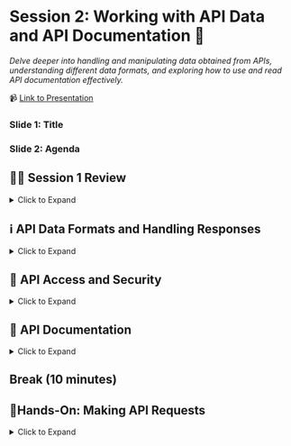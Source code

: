 # Session 2: Working with API Data and API Documentation 📜
_Delve deeper into handling and manipulating data obtained from APIs, understanding different data formats, and exploring how to use and read API documentation effectively._

📹 [Link to Presentation](https://www.beautiful.ai/player/-NcT8oMgP1-HCOsKJEM0)

### Slide 1: Title

### Slide 2: Agenda

## 👨‍🏫 Session 1 Review
<details><summary>Click to Expand</summary>
<hr>

### Slide 4: Previous Topics
_A mini-agenda to review topics from the previous session_
* What are APIs?
* API Architecture
* HTTP

### ❔ What does API stand for?

### Slide 6: Definition of APIs
_Overview of what an API is with examples_

> An Application Programming Interface is a set of protocols that allows different software applications to communicate, interact, and share data with each other.
* Watch [video](https://www.youtube.com/watch?v=s7wmiS2mSXY) for good, simple explanation
* Additional examples of APIs
  * **Weather Apps**: Weather apps use APIs to access real-time weather data from external sources. These APIs provide accurate and up-to-date information. By leveraging APIs, weather apps avoid the need to collect and maintain their own weather data.
  * **Social Media**: When you click "Share", an API is invoked, sending the data to the respective social media platform. The platform's API processes the request, posts the content, and provides feedback to the user.
  * **Payment Apps**: When you initiate a payment, the app sends transaction details to the payment gateway's API. The API handles payment authorization, processes the transaction, and returns a response to the app
 
### ❔ What does API stand for?

### Slide 8: Case Studies

#### [McBroken](https://mcbroken.com/)
_The McBroken app uses the McDonald's API to track the availability of working ice cream machines at various locations in real-time, providing users with up-to-date information on whether they can get frozen treats._
* Software Developer reverse-engineered the McDonald's ordering API to send an order worth $18,752 of McFlurries to every McDonald's in the US
* Based on whether the item can be added to your cart determines if the machine is working or not

#### Pokemon Go
_Pokémon Go is an augmented reality mobile game that uses real-world locations and the camera on players' smartphones to allow them to catch virtual Pokémon in their surroundings._
* Utilizes the Google Maps API to display Pokemon in your environment

#### Procore Permissioning
_Procore is a cloud-based construction management platform that provides tools for project management, collaboration, scheduling, and financial management._
* Procore provides permissions templates that sometimes can only be applied on a per-person basis meaning that.
* If we wanted to specify _everyone's_ permissions for a given project, someone would have to go through each individual and update their permissions.
* We can use the Procore API to do this for us by automating the process. We still have to go one-by-one, but the computer can change someone's permissions in a matter of milliseconds while it might take a user 10 seconds to do the same process (not to mention it would be incredibly boring).

### ❔ What are the two main types of API architecture?

### Slide 10: API Architecture
_How the rules of an API are setup to ensure smooth communication_

#### SOAP (Simple Object Access Protocol):
* Like sending a package with instructions and details
* More structured and formal than REST
* Often used in big businesses
* Communication is more like writing a letter: you need to follow specific rules
* Can use different delivery methods (transport protocols) like HTTP, SMTP (email), etc.
* Has a fixed structure (XML) for messages, making sure everyone understands the message format

#### REST (Representational State Transfer):
* Modern and simple way for software to communicate over the internet
* Communication is like talking to a waiter: you ask for things (GET), give new things (POST), update (PUT), or remove (DELETE)
* Simple and straightforward
* Uses URLs to represent different resources (like menu items), and you use different actions (HTTP methods) to interact with those resources

### Slide 11: Process Overview
_How the API process actually works_
1. Client (that is you) makes a request using HTTP
2. Server (that is the program you are accessing) processes the requests, performing the action that you specify (if it can)
3. Response is generated in HTTP and sent back to you, the Client
4. Client processes the response

### Slide 12: HTTP Structure

#### Start Line
_First line of the request/response_

For requests, the start line is called the "Request Line" and includes:
* HTTP method
* URL of the resource being requested
* Parameters
* version of the HTTP protocol being used

For responses, the start line is called the "Status Line" and includes:
* three-digit status code
* text description of status
* version of the HTTP protocol being used

#### Headers
_Additional lines that include important, standardized information for the HTTP request/response_

You can find available Header options [here](https://en.wikipedia.org/wiki/List_of_HTTP_header_fields), but some of the more common ones include:
* **Authorization**: credentials
* **Content-Type**: media type for the body of the request/response
* **Host**: domain name of the server i.e. google.com

#### Blank Line
_Tells the program that the previous values were for the header while the following are for the body_

#### Body
_Optional component that carries additional data sent with the request/response, such as form data or request payload._

For requests, the body is often formatted in:
* JSON
* XML

For responses, the body is often formatted in:
* JSON
* XML
* HTML

### ❔ What are some of the common HTTP methods?

### Slide 14: HTTP Methods
_The data manipulation methods used by APIs_

There are [9 HTTP methods in HTTP v1.1](https://developer.mozilla.org/en-US/docs/Web/HTTP/Methods), but there are four/five ones that are commonly used:
* **POST**: Used to send data to the server, for example, customer information, file upload, etc.
* **GET**: Used to retrieve information from the given server using a given URI. Requests using GET should only retrieve data and should have no other effect on the data.
* **PUT**: Replaces all current representations of the target resource with the uploaded content.
* **PATCH**: Applies partial modifications to a resource.
* **DELETE**: Removes the specified resource.

### Slide 15: POST Request 
```http
POST /api/users HTTP/1.1
Host: example.com
Content-Type: application/json

{
    "username": "newuser",
    "email": "newuser@example.com",
    "password": "securepassword"
}
```

Identify the key components:
1. Request Line
   * Method: `POST`
   * URL: `/api/users`
   * HTTP Version: `HTTP/1.1`
2. Headers
   * Header 1: `Host: example.com`
   * Header 2: `Content-Type: application/json`
3. Blank Line
4. Body
   * JSON Form:
   ```json
   {
       "username": "newuser",
       "email": "newuser@example.com",
       "password": "securepassword"
   }
   ```

### Slide 16: POST Response
```http
HTTP/1.1 201 Created
Content-Type: application/json

{
    "id": 123,
    "username": "newuser",
    "email": "newuser@example.com"
}
```

Identify the key components:
1. Status Line
   * HTTP Version: `HTTP/1.1`
   * Status Code: `201`
   * Status Text: `Created`
2. Headers
   * Header 1: `Content-Type: application/json`
3. Blank Line
4. Body
   * JSON Form:
   ```
   {
       "id": 123,
       "username": "newuser",
       "email": "newuser@example.com"
   }
   ```

### Slide 17: Response Status Codes
_Status of the HTTP request_

#### 100s - Informational
An informational response indicates that the request was received and understood. It is issued on a provisional basis while request processing continues. It alerts the client to wait for a final response.

#### 200s - Success
These status codes indicates the action requested by the client was received, understood, and accepted. Common success status codes include (but are not limited to):
* **200 OK**: Standard response for successful HTTP requests. The actual response will depend on the request method used.
* **201 Created**: The request has been fulfilled, resulting in the creation of a new resource.

#### 300s - Additional Steps
This class of status code indicates the client must take additional action to complete the request. Many of these status codes are used in URL redirection.

#### 400s - Client-side Error
This class of status code is intended for situations in which the error seems to have been caused by the client. Some common 400 status codes are:
* **400 Bad Request**: The server cannot or will not process the request due to an apparent client error (bad request syntax, size too large, invalid request message framing, or deceptive request routing)
* **401 Unauthorized**: For use when authentication is required and has failed or has not yet been provided
* **403 Forbidden**: The request contained valid data and was understood by the server, but the server is refusing action. This may be due to the user not having the necessary permissions for a resource or needing an account of some sort, or attempting a prohibited action.
* **404 Not Found**: The requested resource could not be found but may be available in the future. Subsequent requests by the client are permissible.

#### 500s - Server-side Error
Response status codes beginning with the digit "5" indicate cases in which the server is aware that it has encountered an error or is otherwise incapable of performing the request.

<hr>
</details>

## ℹ️ API Data Formats and Handling Responses
<details><summary>Click to Expand</summary>
<hr>

### ❔ What are the two msot common API data formats?

### Slide 20: XML
_What is XML and what are some key characteristics_

XML (eXtensible Markup Language) is a widely used format for structuring and representing data that needs to be exchanged between different software systems. XML is not limited to APIs; it's also used for data storage, configuration files, and more.
* **Definition**: XML is a markup language that defines rules for encoding documents in a format that is both human-readable and machine-readable.
* **Purpose**: XML is used to structure and represent data in a hierarchical and standardized way, making it easier for different software applications to understand and process the data.

#### XML in API Context:
* **Data Exchange**: APIs often use XML as a format for exchanging data between a client (requester) and a server (provider).
* **Data Representation**: XML allows you to represent structured data with elements, attributes, and values, making it suitable for various types of information like configuration settings, lists, documents, and more.
* **Data Types**: XML supports a wide range of data types, including strings, numbers, dates, and more complex structures.
* **Flexibility**: XML is extensible, meaning you can define custom tags and structures to represent specific data formats or schemas.
* **Human-Readable**: XML documents are designed to be both human-readable and machine-readable. This readability helps developers understand the structure and content of the data being exchanged.

#### XML Structure:
* **Tags**: XML documents use tags to define elements that hold data. Tags are enclosed in angle brackets, like `<tag>`.
* **Attributes**: Elements can have attributes that provide additional information. Attributes are defined within the opening tag, like `<element attribute="value">`.
* **Hierarchy**: XML documents have a hierarchical structure, with elements nested within other elements to create a tree-like arrangement.
* **Closing Tags**: Each opening tag must have a corresponding closing tag (e.g., `<tag>data</tag>`).

### Slide 21: XML Example

```xml
<bookstore>
    <book category="Fiction">
        <title>The Great Gatsby</title>
        <author>F. Scott Fitzgerald</author>
        <price>10.99</price>
    </book>
    <book category="Non-Fiction">
        <title>Sapiens</title>
        <author>Yuval Noah Harari</author>
        <price>15.95</price>
    </book>
</bookstore>
```

### Slide 22: JSON Data
_What is JSON and what are some key characteristics_

JSON (JavaScript Object Notation) is:
* **Definition**: a lightweight data interchange format that is easy for both humans and machines to read and write.
* **Purpose**: used to structure and represent data in a format that is efficient for data exchange between different software systems.

#### JSON in API Context
* **Data Exchange**: APIs often use JSON as a format for exchanging structured data between clients and servers.
* **Data Representation**: JSON represents data as key-value pairs, arrays, and nested objects, making it suitable for various types of information.
* **Data Types**: JSON supports basic data types such as strings, numbers, booleans, arrays, and objects.
* **Simplicity**: JSON's syntax is less verbose than XML, which contributes to its simplicity and ease of use.

#### JSON Structure
* **Objects**: JSON data is organized into objects, which consist of key-value pairs enclosed in curly braces ({}).
* **Arrays**: Arrays in JSON are ordered lists of values enclosed in square brackets ([]).
* **Values**: Values can be strings, numbers, booleans, objects, arrays, or null.
* **Keys**: Keys are strings that represent the names of values within objects.

### Slide 23: JSON Example

```json
{
    "bookstore": {
        "books": [
            {
                "category": "Fiction",
                "title": "The Great Gatsby",
                "author": "F. Scott Fitzgerald",
                "price": 10.99
            },
            {
                "category": "Non-Fiction",
                "title": "Sapiens",
                "author": "Yuval Noah Harari",
                "price": 15.95
            }
        ]
    }
}
```

### 🔑 Key Points (Slide 24)
1. **XML (eXtensible Markup Language)**:
   * XML is a human-readable and machine-readable markup language that structures data in a standardized way, commonly used in APIs.
   * XML offers flexibility through custom tags and structures, with data organized using tags, attributes, and a hierarchical tree structure.
2. JSON (JavaScript Object Notation)
   * JSON is a lightweight data interchange format that is efficient for data exchange, especially between different software systems.
   * JSON represents data using key-value pairs and has a simpler syntax compared to XML, making it easier to use.

<hr>
</details>

## 🔐 API Access and Security
<details><summary>Click to Expand</summary>
<hr>

### Slide 26: Authentication versus Authorization
_Differences between the widely interchanged words_

#### Authentication
Authentication is the process of verifying the identity of a user, system, or entity. It ensures that the person or entity claiming access to a system or resource is indeed who they say they are. Authentication is the first step in the security process and is typically based on providing credentials such as a username and password, a security token, a fingerprint, or other forms of identity verification. Once authenticated, a user gains access to a system or application.

#### Authorization
Authorization, on the other hand, comes after authentication and involves granting or denying access to specific resources or actions based on the authenticated user's permissions. In essence, authorization determines what actions a user or entity is allowed to perform within a system or application. Authorization is typically defined by roles, permissions, or access levels that are associated with the authenticated user. It ensures that users only have access to the functionalities and data they are entitled to based on their roles or privileges.

#### TL;DR
* **Authentication** is about confirming the identity of a user.
* **Authorization** is about granting or denying access to specific resources or actions based on the user's verified identity and permissions

### Slide 27: Common Authentication Methods

#### API Keys
* API keys are simple and widely used for authentication.
* They are unique alphanumeric strings issued to clients (applications or users) by the API provider.
* Clients include the API key in the request headers or query parameters to authenticate themselves.
* API keys are suitable for public APIs with lower security requirements.

#### Bearer Token Authentication (Token-based)
* Bearer token authentication is used with tokens like JWT (JSON Web Token) or OAuth 2.0 access tokens.
* After successful authentication, clients receive an access token, which they include in the request headers.
* The server validates the token to authorize the client's access to resources.
* Bearer token authentication provides flexibility and scalability.

#### Basic Authentication
* Basic Authentication involves sending a username and password in the request headers.
* The credentials are typically base64-encoded (but not encrypted), making it important to use HTTPS for secure transmission.
* While simple to implement, Basic Authentication is less secure due to the risk of credentials being intercepted.

### Slide 28: Basic Authentication
_Standard username and password_

A developer accessing a private GitHub repository using the Git command-line tool. The tool prompts for a username and password, which the developer provides. The credentials are then base64-encoded and included in the Git request headers for authentication.

```bash
git clone https://github.com/username/repo.git
Username: your_username
Password: your_password
```

### Slide 29: API Keys
_Keys provided in header or query parameters_

Using a weather API to fetch weather information for your application. The API provider gives you a unique API key. To authenticate, you include the API key in the request URL when making API calls.

```http
GET https://api.weather.com/forecast?api_key=your_api_key
```

### Slide 30: Token-based
_Similar to keys but token expires_

A mobile app that interacts with a user's social media account. After the user logs in, the app receives a JWT (JSON Web Token). When making requests to the social media API, the app includes the JWT in the request headers.

```http
GET https://api.socialmedia.com/posts
Authorization: Bearer your_jwt
```

### 🔑 Key Points (Slide 31)
_Summary of the API Access and Security section_

1. **Authentication vs. Authorization**: Authentication is the process of verifying a user's identity (e.g., through username/password), while authorization determines the access or actions a user can perform based on their permissions.
2. **API Keys**: Simple alphanumeric strings given by API providers to authenticate clients. Often used for public APIs with lower security requirements and can be passed in headers or query parameters.
3. **Bearer Token Authentication**: Uses tokens, like JWT or OAuth 2.0 access tokens. Upon successful authentication, clients receive an access token to include in request headers, offering flexibility and scalability.
4. **Basic Authentication**: Involves sending base64-encoded usernames and passwords in request headers. It's simple but less secure due to potential interception risks.

<hr>
</details>

## 📝 API Documentation
<details><summary>Click to Expand</summary>
<hr>

### Slide 33: Navigating Docs
_A guidebook to the API's capabilities and usage_

Key components of API documentation include:
* **Endpoints**: These are URLs that define specific functions or resources the API provides.
* **Parameters**: These are inputs required to customize your API requests, such as query parameters, headers, or request bodies.
* **Responses**: Documentation explains what data the API returns in response to different requests.
* **Authentication**: Details about how to authenticate and authorize your requests using API keys, tokens, or other methods.

Some examples:
* [Procore API Docs](https://developers.procore.com/reference/rest/v1/docs/rest-api-overview)
* [OpenWeatherMap API Docs](https://openweathermap.org/current#concept)
* [NASA API Docs](https://ssd-api.jpl.nasa.gov/doc/index.php)

### Slide 34: Endpoints
_More details on endpoints_
* **Definition**: Endpoints are specific URLs that represent different functions or resources within an API. Each endpoint corresponds to a particular action or retrieval of data.
* **Purpose**: Endpoints act as the entry points for clients (applications or users) to interact with an API. They provide a structured way to access specific functionalities offered by the API.
* **Usage**: Clients use different HTTP methods (GET, POST, PUT, DELETE, etc.) on specific endpoints to perform actions like retrieving data, creating new records, updating existing records, or deleting data.

#### GET Endpoint for Retrieving User Information:
* **Endpoint**: /api/users/{user_id}
* **Description**: This endpoint is used to retrieve information about a specific user identified by their user_id.
* **HTTP Method**: GET
** Example Request**:
```http
GET /api/users/123
```

#### POST Endpoint for Creating a New Post:
* **Endpoint**: /api/posts
* **Description**: This endpoint allows clients to create a new post.
* **HTTP Method**: POST
* **Example Request**:
```http
POST /api/posts
{
  "title": "New Post Title",
  "content": "This is the content of the new post."
}
```

### Slide 35: Parameters
_The three types of parematers and what their usage is_

#### Header Parameters
* **Purpose**: Header parameters contain additional information about the request or the client making the request.
* **Usage**: Header parameters are included in the headers section of the HTTP request. They provide context or instructions for the server to process the request properly. Examples include authentication tokens, user agents, and content types (e.g., JSON or XML).

#### Path Parameters
* **Purpose**: Path parameters allow dynamic segments in the URL path to identify specific resources or actions.
* **Usage**: Path parameters are inserted directly into the URL path and enclosed within curly braces. They are used to specify identifiers, such as IDs or slugs, that help the server determine which resource the client is requesting. For instance, in a URL like `/users/{user_id}`, `user_id` is a path parameter.

#### Query Parameters
* **Purpose**: Query parameters enable customization and filtering of API requests by providing additional information to the server.
* **Usage**: Query parameters are appended to the URL after a question mark (?). They are in the form of key-value pairs, separated by &. Query parameters help modify the behavior of the request, such as specifying search terms, filters, sorting options, or pagination limits. For example, in a URL like `/products?category=electronics&sort=price`, `category` and `sort` are query parameters.

### Slide 36: Parameters Example
_How parameters are documented_

#### Documentation for Path Parameters typically includes:
* **Names**: Documentation lists the names of path parameters that you may need to include in your API request's URL.
* **Types**: The data types or formats expected for each path parameter. This information helps you ensure that your parameter values match the expected type.
* **Placement**: Path parameters are typically included directly in the URL's path, and the documentation shows where in the URL to place each parameter.
* **Constraints**: Documentation may outline any constraints or validation rules that path parameters must adhere to, such as minimum/maximum lengths or allowed characters.
* **Required Parameters**: Whether a path parameter is required or optional. If a parameter is required, it must be included in the URL for the request to be valid.
* **Example URLs**: Documentation often provides examples of complete URLs with path parameters included. These examples serve as templates for constructing your requests.
* **Descriptions**: You'll find descriptions or explanations for each path parameter, helping you understand its purpose and usage within the API request.

#### Documentation for Query Parameters typically includes:
* **Names**: Documentation lists the names of query parameters that you may include in your API request's URL. These parameters are typically added after the "?" character in the URL.
* **Types**: It specifies the data types or formats expected for each query parameter, helping you ensure that your parameter values match the expected type.
* **Usage**: Query parameters are typically used to filter, paginate, or customize API responses. Documentation explains how each parameter affects the response.
* **Constraints**: Documentation may outline any constraints or validation rules that query parameters must adhere to, such as valid values or numeric ranges.
* **Optional Parameters**: Query parameters are often optional, meaning you can choose whether to include them in the URL. Documentation indicates which parameters are optional and which are required.
* **Example URLs**: Documentation provides examples of complete URLs with query parameters included, showing how to structure requests for specific use cases.
* **Parameter Descriptions**: You'll find descriptions or explanations for each query parameter, helping you understand its purpose and how it influences the API response.

#### Documentation for Headers typically includes:
* **Names**: Documentation lists the names of the headers that you may need to include in your API request. These names are case-sensitive and should be entered exactly as specified.
* **Values**: For each header, it specifies the expected or allowed values. Some headers may have specific values that are required or optional.
* **Examples**: Documentation often provides examples of header configurations for different scenarios.
* **Header Descriptions**: You'll find descriptions or explanations for each header, clarifying its purpose and how it affects the API request or response.
* **Required Headers**: It specifies whether a header is required or optional. If a header is required, it's crucial to include it in your request; otherwise, the request may fail.
* **Format**: Information about the format or syntax of headers is given. For instance, some headers require a specific format, like date and time in a specific format.
* **Authentication Headers**: If the API uses authentication, the documentation provides details about headers required for authentication, such as API keys or tokens.

Below is the [Procore API Documentation](https://developers.procore.com/reference/rest/v1/rfis?version=1.0#create-rfi) on how to create a RFI using a POST request:

![image](https://github.com/rogers-obrien-rad/api-alchemy/assets/33231914/130a98cc-9722-4dc6-a86c-9614883f6733)

You can see we have:
* **Header Parameter**: `Procore-Company-Id` which needs to be an integer
* **Path Parameter**: `project_id` which also needs to be an integer
* **Query Parameter**: `run_configurable_validations` which is a boolean

The actual request in HTTP might look something like this:

```http
POST /rest/v1.0/projects/681425/rfis?run_configurable_validations=False HTTP/1.1
Host: api.procore.com
Authorization: Bearer REPLACE_BEARER_TOKEN
Procore-Company-Id: 8089
Content-Type: application/json

{
  "rfi": {
    "subject": "Wall Color",
    "reference": "Color of the kitchen wall"
  }
}
```

Where:
* **Header Parameters**: All parameters under the URL such as `Authorization` and `Content-Type`
* **Path Parameter**: `681425` is placed in the URL
* **Query Parameter**: `run_configurable_validation` is placed after the question mark "?"

### Slide 37: Request Body
_How documentation specifies the request body_

API documentation typically displays request body notes by providing detailed information on how to structure and format the data that you need to send in the request body when making an API call. These notes may include:
* **Data Format**: Documentation explains the expected data format, which can be JSON, XML, form data, or another format.
* **Parameters**: It lists the parameters or fields that should be included in the request body. Each parameter is described, including its name, type, and whether it's required.
* **Example**: Documentation often provides an example request body, showing you exactly how the data should be structured.
* **Data Types**: It clarifies the data types allowed for each parameter (e.g., string, number, boolean) and may specify any constraints or validation rules.
* **Validation Rules**: Documentation may detail any specific validation rules or patterns that the data must adhere to, such as minimum/maximum lengths or allowed characters.
* **Default Values**: If some parameters have default values, those values are usually documented.
* **Notes and Descriptions**: You may find explanations or descriptions of each parameter, helping you understand their purpose and usage.

Below is a screenshot taken from the [Procore API Documentation](https://developers.procore.com/reference/rest/v1/project-folders-and-files?version=1.0#create-project-folder) on how to create a folder in Procore using a POST request:
![image](https://github.com/rogers-obrien-rad/api-alchemy/assets/33231914/df1ac7d7-1323-4617-9a5b-ff72564ed5ee)

The actual JSON data that you would send in the body would look something like this:

```json
{
  "folder": {
    "parent_id": 12,
    "name": "test_folder",
    "is_tracked": true,
    "explicit_permissions": true,
    "custom_field_%{custom_field_definition_id}": "string"
  }
}
```

### Slide 38: Responses
_Example responses bodies and status codes_

Documentation typically contains:
* **Status Codes**: Documentation lists common HTTP status codes that the API request can return.
* **Response Descriptions**: For each status code, documentation provides a description of what it means in the context of the API.
* **Example Responses**: Documentation may include sample API responses for each status code. These examples show the structure and content of the response body that you can expect to receive in different scenarios.
* **Response Formats**: Information about the response format, such as JSON or XML, is usually provided alongside the examples to ensure developers know how to parse and work with the response data.

![image](https://github.com/rogers-obrien-rad/api-alchemy/assets/33231914/b2b9c88c-43eb-41af-aa13-b2eb7bf7bbb0)

Some documenation, like for [Procore's API](https://developers.procore.com/reference/rest/v1/project-folders-and-files?version=1.0#create-project-file), include the response by status code which can be helpful to debug issues. 

### Slide 39: Authentication
_How to manage authentication for your requests_

In API documentation, authentication is a crucial topic covered to guide developers on how to securely access the API. Here's how authentication is typically addressed in API documentation
* **Authentication Methods**: API documentation explains the available authentication methods, such as API keys, OAuth tokens, JWT (JSON Web Tokens), or basic authentication.
* **Authentication Endpoints**: For APIs using OAuth or token-based authentication, documentation provides information on the authentication endpoints, where developers can obtain the necessary tokens or keys.
* **Authentication Parameters**: Documentation specifies the required authentication parameters that must be included in API requests, such as API keys, tokens, or credentials. It details where to place these parameters, whether in headers, query parameters, or request bodies.
* **Example Authentication**: To demonstrate the authentication process, API documentation often includes step-by-step examples of how to obtain authentication credentials and use them in API requests.
* **Rate Limiting**: Some API documentation may mention rate limiting, which restricts the number of requests a client can make within a certain time frame. 
* **Token Refresh**: If applicable, documentation explains how to refresh authentication tokens and manage token expiration.
* **Error Handling**: Documentation provides information on error responses related to authentication, helping developers troubleshoot authentication issues.

You can view the authentication documentation for a few APIs:
* [Procore](https://developers.procore.com/reference/rest/v1/docs/making-first-call)
* [GitHub](https://docs.github.com/en/rest/guides/getting-started-with-the-rest-api?apiVersion=2022-11-28)
* [NASA](https://api.nasa.gov/)

<hr>
</details>
   
## Break (10 minutes)

## 👐Hands-On: Making API Requests
<details><summary>Click to Expand</summary>
<hr>

### Slide 41: Hands-On Agenda
During the Hands-On Session we will be:
1. Learning how to extract data from responses systematically
2. Use the Procore API

### 🏆 Challenge: Making a GET Request
Use the [PokeAPI](https://pokeapi.co/) in Postman to make a request to get data on your favorite Pokemon!
1. Navigate to the [PokeAPI](https://pokeapi.co/docs/v2 ) documentation and find the endpoint that gives you the overall information on a Pokemon
2. Craft the GET request in [Postman](www.postman.com)
3. Be the first to do so and win a prize!

### Slide 43: Using Reponse Data in Postman
Use the links below to find more information:
* For RO: [Playbook](https://app.getguru.com/folders/Tqbx9ygc/Procore-API?activeCard=231f1661-2254-403b-b5af-cf29a4673a02)

### Slide 44: Using Reponse Data in Postman
Use the links below to find more information:
* For RO: [Playbook](https://app.getguru.com/folders/Tqbx9ygc/Procore-API?activeCard=952225df-921e-4fea-b22d-f283a37be009)

### Slide 45: Using Reponse Data in Postman
Use the links below to find more information:
* For RO: [Playbook](https://app.getguru.com/folders/Tqbx9ygc/Procore-API?activeCard=335584a3-b7e4-4ab1-841b-8651ec8e5df5)

### Slide 46: Using Reponse Data in Postman
Use the links below to find more information:
* For RO: [Playbook](https://app.getguru.com/folders/Tqbx9ygc/Procore-API?activeCard=a0d189d5-1a15-4f5a-b360-abade464150e)

<hr>
</details>
